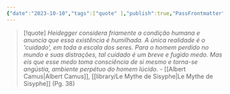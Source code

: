 ```yaml
---
{"date":"2023-10-10","tags":["quote" ],"publish":true,"PassFrontmatter":true}
---
```


> [!quote] *Heidegger considera friamente a condição humana e anuncia que essa existência é humilhada. A única realidade é o 'cuidado', em toda a escala dos seres. Para o homem perdido no mundo e suas distrações, tal cuidado é um breve e fugido medo. Mas eis que esse medo toma consciência de si mesmo e torna-se angústia, ambiente perpétuo do homem lúcido.*
> \- [[Albert Camus\|Albert Camus]], [[library/Le Mythe de Sisyphe\|Le Mythe de Sisyphe]] (Pg. 38)
